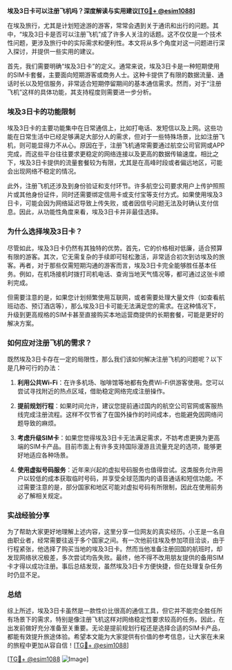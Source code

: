 **埃及3日卡可以注册飞机吗？深度解读与实用建议[[TG💪+ @esim1088](https://t.me/s/esim1088)]**

在埃及旅行，尤其是计划短途游的游客，常常会遇到关于通讯和出行的问题。其中，“埃及3日卡是否可以注册飞机”成了许多人关注的话题。这不仅仅是一个技术性问题，更涉及旅行中的实际需求和便利性。本文将从多个角度对这一问题进行深入探讨，并提供一些实用的建议。

首先，我们需要明确“埃及3日卡”的定义。通常来说，埃及3日卡是一种短期使用的SIM卡套餐，主要面向短期游客或商务人士。这种卡提供了有限的数据流量、通话时长以及短信服务，非常适合短期停留期间的基本通信需求。然而，对于“注册飞机”这样的具体功能，其支持程度则需要进一步分析。

### 埃及3日卡的功能限制

埃及3日卡的主要功能集中在日常通信上，比如打电话、发短信以及上网。这些功能在日常生活中已经足够满足大部分人的需求，但对于一些特殊场景，比如注册飞机，则可能显得力不从心。原因在于，注册飞机通常需要通过航空公司官网或APP完成，而这些平台往往要求更稳定的网络连接以及更高的数据传输速度。相比之下，埃及3日卡提供的流量套餐较为有限，尤其是在高峰时段或者偏远地区，可能会出现网络不稳定的情况。

此外，注册飞机还涉及到身份验证和支付环节。许多航空公司要求用户上传护照照片或其他身份证件，同时还需要绑定信用卡或支付宝等支付方式。如果使用埃及3日卡，可能会因为网络延迟导致上传失败，或者因信号问题无法及时确认支付信息。因此，从功能性角度来看，埃及3日卡并非最佳选择。

### 为什么选择埃及3日卡？

尽管如此，埃及3日卡仍然有其独特的优势。首先，它的价格相对低廉，适合预算有限的游客。其次，它无需复杂的手续即可轻松激活，非常适合初次到访埃及的旅客。再者，对于那些仅需短期沟通的游客而言，埃及3日卡完全能够胜任基本任务。例如，在机场接机时拨打司机电话、查询当地天气情况等，都可通过这张卡顺利完成。

但需要注意的是，如果您计划频繁使用互联网，或者需要处理大量文件（如查看航班动态、预订酒店等），那么埃及3日卡可能无法满足您的需求。在这种情况下，升级到更高规格的SIM卡甚至直接购买本地运营商提供的长期套餐，可能是更好的解决方案。

### 如何应对注册飞机的需求？

既然埃及3日卡存在一定的局限性，那么我们该如何解决注册飞机的问题呢？以下是几种可行的办法：

1. **利用公共Wi-Fi**：在许多机场、咖啡馆等地都有免费Wi-Fi供游客使用。您可以尝试寻找附近的热点区域，借助稳定网络完成注册操作。
   
2. **提前规划行程**：如果时间允许，建议您提前通过国内的航空公司官网或客服热线完成注册流程。这样不仅节省了在国外操作的时间成本，也能避免因网络问题导致的麻烦。

3. **考虑升级SIM卡**：如果您觉得埃及3日卡无法满足需求，不妨考虑更换为更高端的SIM卡产品。目前市面上有许多支持国际漫游且流量充足的选项，能够更好地适应各种场景。

4. **使用虚拟号码服务**：近年来兴起的虚拟号码服务也值得尝试。这类服务允许用户以较低的成本获取临时号码，并享受全球范围内的语音通话和短信功能。不过需要注意的是，部分国家和地区可能对虚拟号码有所限制，因此在使用前务必了解相关规定。

### 实战经验分享

为了帮助大家更好地理解上述内容，这里分享一位网友的真实经历。小王是一名自由职业者，经常需要往返于多个国家之间。有一次他前往埃及参加项目洽谈，由于行程紧张，他选择了购买当地的埃及3日卡。然而当他准备注册回国的航班时，却发现网络状况极差，多次尝试均告失败。最终，他不得不改用朋友提供的备用SIM卡才得以成功注册。事后总结发现，虽然埃及3日卡方便快捷，但在处理复杂任务时仍显不足。

### 总结

综上所述，埃及3日卡虽然是一款性价比很高的通信工具，但它并不能完全胜任所有场景下的需求，特别是像注册飞机这样对网络稳定性要求较高的任务。因此，在出发前做好充分准备至关重要。无论是提前规划行程还是选择合适的SIM卡产品，都能有效提升旅途体验。希望本文能为大家提供有价值的参考信息，让大家在未来的旅程中更加从容自信！[[TG💪+ @esim1088](https://t.me/s/esim1088)]

[[TG💪+ @esim1088](https://t.me/s/esim1088) ![Image](https://i.postimg.cc/4NQfJmqS/Snipaste-2025-05-13-00-14-12.png)]
